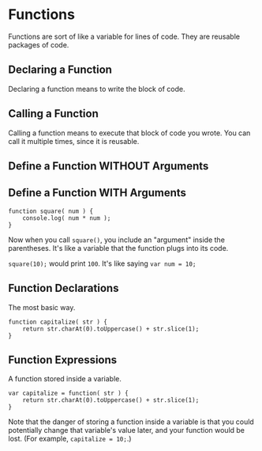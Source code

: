 # Functions

Functions are sort of like a variable for lines of code. They are reusable packages of code.

## Declaring a Function

Declaring a function means to write the block of code.

## Calling a Function

Calling a function means to execute that block of code you wrote. You can call it multiple times, since it is reusable.

## Define a Function WITHOUT Arguments

## Define a Function WITH Arguments



```
function square( num ) {
	console.log( num * num );
}
```

Now when you call `square()`, you include an "argument" inside the parentheses. It's like a variable that the function plugs into its code.

`square(10);` would print `100`. It's like saying `var num = 10;`

## Function Declarations

The most basic way.

```
function capitalize( str ) {
	return str.charAt(0).toUppercase() + str.slice(1);
}
```

## Function Expressions

A function stored inside a variable.

```
var capitalize = function( str ) {
	return str.charAt(0).toUppercase() + str.slice(1);
}
```

Note that the danger of storing a function inside a variable is that you could potentially change that variable's value later, and your function would be lost.  (For example, `capitalize = 10;`.)